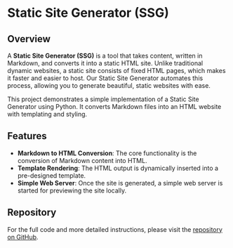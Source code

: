 # Static Site Generator (SSG)

## Overview

A **Static Site Generator (SSG)** is a tool that takes content, written in Markdown, and converts it into a static HTML site. Unlike traditional dynamic websites, a static site consists of fixed HTML pages, which makes it faster and easier to host. Our Static Site Generator automates this process, allowing you to generate beautiful, static websites with ease.

This project demonstrates a simple implementation of a Static Site Generator using Python. It converts Markdown files into an HTML website with templating and styling.

## Features

- **Markdown to HTML Conversion**: The core functionality is the conversion of Markdown content into HTML.
- **Template Rendering**: The HTML output is dynamically inserted into a pre-designed template.
- **Simple Web Server**: Once the site is generated, a simple web server is started for previewing the site locally.

## Repository

For the full code and more detailed instructions, please visit the [repository on GitHub](https://github.com/bartzcarter/Static-Site-Generator).

